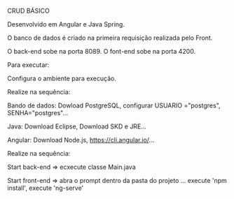CRUD BÁSICO

Desenvolvido em Angular e Java Spring.

O banco de dados é criado na primeira requisição realizada pelo Front.

O back-end sobe na porta 8089. O font-end sobe na porta 4200.

Para executar:

Configura o ambiente para execução.

Realize na sequência:

Bando de dados: Dowload PostgreSQL, configurar USUARIO ="postgres", SENHA="postgres"...

Java: Download Eclipse, Download SKD e JRE...

Angular: Download Node.js, https://cli.angular.io/...

Realize na sequência:

Start back-end => ecxecute classe Main.java

Start front-end => abra o prompt dentro da pasta do projeto ... execute 'npm install', execute 'ng-serve'
